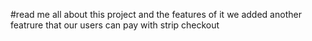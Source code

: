 #read me  all  about this  project and  the  features  of  it 
we added another featrure that  our users can pay with strip  checkout